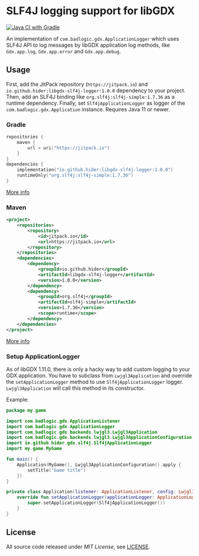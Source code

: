 # SLF4J logging support for libGDX

[![Java CI with Gradle](https://github.com/hider/libgdx-slf4j-logger/actions/workflows/gradle.yml/badge.svg)](https://github.com/hider/libgdx-slf4j-logger/actions/workflows/gradle.yml)

An implementation of `com.badlogic.gdx.ApplicationLogger` which uses SLF4J API to log messages by libGDX application log methods, like `Gdx.app.log`, `Gdx.app.error` and `Gdx.app.debug`.

## Usage
First, add the JitPack repository (`https://jitpack.io`) and `io.github.hider:libgdx-slf4j-logger:1.0.0` dependency to your project.
Then, add an SLF4J binding like `org.slf4j:slf4j-simple:1.7.36` as a runtime dependency.
Finally, set `Slf4jApplicationLogger` as logger of the `com.badlogic.gdx.Application` instance.
Requires Java 11 or newer.

### Gradle
```kotlin
repositories {
    maven {
        url = uri("https://jitpack.io")
    }
}
dependencies {
    implementation("io.github.hider:libgdx-slf4j-logger:1.0.0")
    runtimeOnly("org.slf4j:slf4j-simple:1.7.36")
}
```

[More info](https://docs.github.com/en/packages/working-with-a-github-packages-registry/working-with-the-gradle-registry#using-a-published-package)

### Maven
```xml
<project>
    <repositories>
        <repository>
            <id>jitpack.io</id>
            <url>https://jitpack.io</url>
        </repository>
    </repositories>
    <dependencies>
        <dependency>
            <groupId>io.github.hider</groupId>
            <artifactId>libgdx-slf4j-logger</artifactId>
            <version>1.0.0</version>
        </dependency>
        <dependency>
            <groupId>org.slf4j</groupId>
            <artifactId>slf4j-simple</artifactId>
            <version>1.7.36</version>
            <scope>runtime</scope>
        </dependency>
    </dependencies>
</project>
```

[More info](https://docs.github.com/en/packages/working-with-a-github-packages-registry/working-with-the-apache-maven-registry#installing-a-package)

### Setup ApplicationLogger
As of libGDX 1.11.0, there is only a hacky way to add custom logging to your GDX application.
You have to subclass from `Lwjgl3Application` and override the `setApplicationLogger` method to use `Slf4jApplicationLogger` logger.
`Lwjgl3Application` will call this method in its constructor.

Example:
```kotlin
package my.game

import com.badlogic.gdx.ApplicationListener
import com.badlogic.gdx.ApplicationLogger
import com.badlogic.gdx.backends.lwjgl3.Lwjgl3Application
import com.badlogic.gdx.backends.lwjgl3.Lwjgl3ApplicationConfiguration
import io.github.hider.gdx.slf4j.Slf4jApplicationLogger
import my.game.MyGame

fun main() {
    Application(MyGame(), Lwjgl3ApplicationConfiguration().apply {
        setTitle("Game title")
    })
}

private class Application(listener: ApplicationListener, config: Lwjgl3ApplicationConfiguration) : Lwjgl3Application(listener, config) {
    override fun setApplicationLogger(applicationLogger: ApplicationLogger) {
        super.setApplicationLogger(Slf4jApplicationLogger())
    }
}
```

## License

All source code released under _MIT License_, see [LICENSE](/LICENSE).
